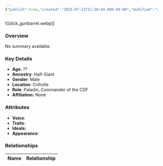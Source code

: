 ```yaml
---
{"publish":true,"created":"2025-07-21T11:30:44.000-04:00","modified":"2025-07-25T11:36:13.000-04:00","cssclasses":""}
---
```



![[dick_gunbarrel.webp]]

### Overview
No summary available.

### Key Details
- **Age**: ??
- **Ancestry**: Half-Giant
- **Gender**: Male
- **Location**: Crillville
- **Role**: Paladin, Commander of the CDF
- **Affiliation:** None

### Attributes
- **Voice**: 
- **Traits**: 
- **Ideals:** 
- **Appearance**:

### Relationships

| Name  | Relationship |
| ----- | ------------ |
